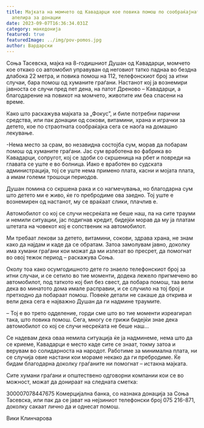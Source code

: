 ```yaml
---
title: Мајката на момчето од Кавадарци кое повика помош по сообраќајната несреќа
  апелира за донации
date: 2023-09-07T16:36:34.031Z
category: македонија
featured: true
featuredImage: ../img/pov-pomos.jpg
author: Вардарски
---
```

<!--StartFragment-->

Соња Тасевска, мајка на 8-годишниот Душан од Кавадарци, момчето кое откако со автомобил управуван од неговиот татко паднаа во бездна длабока 22 метра, и повика помош на 112, телефонскиот број за итни случаи, бара помош од хуманите граѓани. Настанот кој ја вознемири јавноста се случи пред пет дена, на патот Дреново – Кавадарци, а благодарение на повикот на момчето, животите им беа спасени на време.

Како што раскажува мајката за „Фокус”, и биле потребни парични средства, или пак донации од сокови, витамини, храна и играчки за детето, кое по страотната сообраќајка сега се наоѓа на домашно лекување.

\-Нема место за срам, во незавидна состојба сум, морав да побарам помош од хуманите граѓани. Јас сум вработена во фабрика во Кавадарци, сопругот, кој се здоби со скршеница на рбет и повреди на главата се уште е во болница. Иако е вработен во судската администрација, тој се уште нема примено плата, касни и мојата плата, а имам големи трошоци периодов.

Душан помина со скршена рака и со нагмечувања, но благодарна сум што детето ми е живо, ќе го пребродиме ова заедно. Тој уште е вознемирен од настанот, му се враќаат слики, плачлив е.

Автомобилот со кој се случи несреќата не беше наш, па на сите трауми и немили ситуации, јас подигнав кредит, бидејќи морав да му ја платам штетата на човекот кој е сопственик на автомобилот.

Ми требаат лекови за детето, витамини, сокови, здрава храна, не знам како да најдам и каде да се обратам. Затоа замолувам јавно, доколку има хумани граѓани кои можат да ми излезат во пресрет, да помогнат во овој тежок период – раскажува Соња.

Околу тоа како осумгодишното дете го знаело телефонскиот број за итни случаи, и се сетило во тие моменти, додека лежело пригмечено во автомобилот, под таткото кој бил без свест, да побара помош, таа вели дека во минатото дома имале расправии, и се случило на тој број и претходно да побараат помош. Повеќе детали не сакаше да открива и вели дека сега е најважно Душан да ги надмине траумите.

– Тој е во трето одделение, горди сме што во тие моменти изреагирал така, што повика помош. Сега, многу се грижи бидејќи знае дека автомобилот со кој се случи несреќата не беше наш…

Се надевам дека оваа немила ситуација ќе ја надминеме, нема што да се криеме, Кавадарци е место каде сите се знаат, токму затоа и верувам во солидарноста на народот. Работиме за минимална плата, ни се случија овие настани кои мораме некако да ги пребродиме. Ќе бидам благодарна доколку граѓаните ни помогнат – истакна мајката.

Сите хумани граѓани и општествено одговорни компании кои се во можност, можат да донираат на следната сметка:

300007078447675 Комерцијална банка, со назнака донација за Соња Тасевска, или пак да се јават на нејзиниот телефонски број 075 216-871, доколку сакаат лично да и однесат помош.

Вики Клинчарова

<!--EndFragment-->